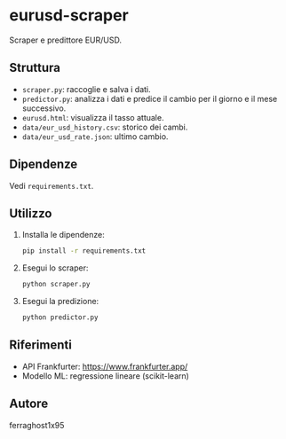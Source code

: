 # eurusd-scraper

Scraper e predittore EUR/USD.

## Struttura
- `scraper.py`: raccoglie e salva i dati.
- `predictor.py`: analizza i dati e predice il cambio per il giorno e il mese successivo.
- `eurusd.html`: visualizza il tasso attuale.
- `data/eur_usd_history.csv`: storico dei cambi.
- `data/eur_usd_rate.json`: ultimo cambio.

## Dipendenze
Vedi `requirements.txt`.

## Utilizzo
1. Installa le dipendenze:
   ```sh
   pip install -r requirements.txt
   ```
2. Esegui lo scraper:
   ```sh
   python scraper.py
   ```
3. Esegui la predizione:
   ```sh
   python predictor.py
   ```

## Riferimenti
- API Frankfurter: https://www.frankfurter.app/
- Modello ML: regressione lineare (scikit-learn)

## Autore
ferraghost1x95
